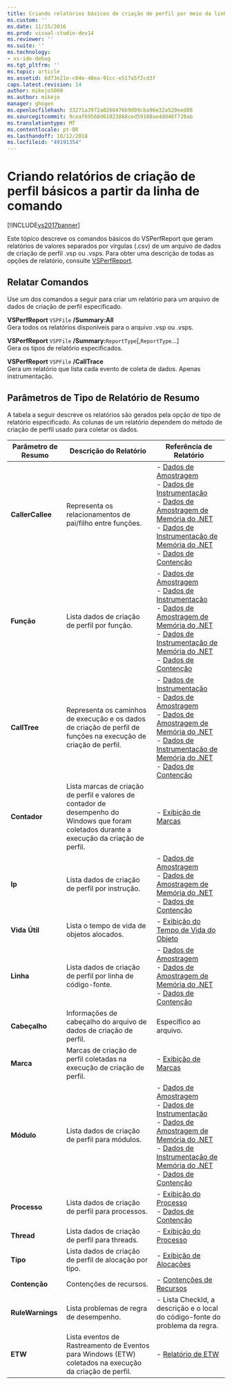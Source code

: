 ```yaml
---
title: Criando relatórios básicos de criação de perfil por meio da linha de comando | Microsoft Docs
ms.custom: ''
ms.date: 11/15/2016
ms.prod: visual-studio-dev14
ms.reviewer: ''
ms.suite: ''
ms.technology:
- vs-ide-debug
ms.tgt_pltfrm: ''
ms.topic: article
ms.assetid: 6d73e21e-c04e-48ea-91cc-e517a5f2cd3f
caps.latest.revision: 14
author: mikejo5000
ms.author: mikejo
manager: ghogen
ms.openlocfilehash: 33271a3972a0266476b9d09cba96e32a520eed88
ms.sourcegitcommit: 9ceaf69568d61023868ced59108ae4dd46f720ab
ms.translationtype: MT
ms.contentlocale: pt-BR
ms.lasthandoff: 10/12/2018
ms.locfileid: "49191354"
---
```

# <a name="creating-basic-profiling-reports-from-the-command-line"></a>Criando relatórios de criação de perfil básicos a partir da linha de comando
[!INCLUDE[vs2017banner](../includes/vs2017banner.md)]

Este tópico descreve os comandos básicos do VSPerfReport que geram relatórios de valores separados por vírgulas (.csv) de um arquivo de dados de criação de perfil .vsp ou .vsps. Para obter uma descrição de todas as opções de relatório, consulte [VSPerfReport](../profiling/vsperfreport.md).  
  
## <a name="report-commands"></a>Relatar Comandos  
 Use um dos comandos a seguir para criar um relatório para um arquivo de dados de criação de perfil especificado.  
  
 **VSPerfReport** `VSPFile` **/Summary:All**  
 Gera todos os relatórios disponíveis para o arquivo .vsp ou .vsps.  
  
 **VSPerfReport** `VSPFile` **/Summary:**`ReportType`[,`ReportType`...]  
 Gera os tipos de relatório especificados.  
  
 **VSPerfReport** `VSPFile` **/CallTrace**  
 Gera um relatório que lista cada evento de coleta de dados. Apenas instrumentação.  
  
## <a name="summary-report-type-parameters"></a>Parâmetros de Tipo de Relatório de Resumo  
 A tabela a seguir descreve os relatórios são gerados pela opção de tipo de relatório especificado. As colunas de um relatório dependem do método de criação de perfil usado para coletar os dados.  
  
|Parâmetro de Resumo|Descrição do Relatório|Referência de Relatório|  
|-----------------------|------------------------|----------------------|  
|**CallerCallee**|Representa os relacionamentos de pai/filho entre funções.|-   [Dados de Amostragem](../profiling/caller-callee-view-sampling-data.md)<br />-   [Dados de Instrumentação](../profiling/caller-callee-view-instrumentation-data.md)<br />-   [Dados de Amostragem de Memória do .NET](../profiling/caller-callee-view-dotnet-memory-sampling-data.md)<br />-   [Dados de Instrumentação de Memória do .NET](../profiling/caller-callee-view-net-memory-instrumentation-data.md)<br />-   [Dados de Contenção](../profiling/caller-callee-view-contention-data.md)|  
|**Função**|Lista dados de criação de perfil por função.|-   [Dados de Amostragem](../profiling/functions-view-sampling-data.md)<br />-   [Dados de Instrumentação](../profiling/functions-view-instrumentation-data.md)<br />-   [Dados de Amostragem de Memória do .NET](../profiling/functions-view-dotnet-memory-sampling-data.md)<br />-   [Dados de Instrumentação de Memória do .NET](../profiling/functions-view-dotnet-memory-instrumentation-data.md)<br />-   [Dados de Contenção](../profiling/functions-view-contention-data.md)|  
|**CallTree**|Representa os caminhos de execução e os dados de criação de perfil de funções na execução de criação de perfil.|-   [Dados de Instrumentação](../profiling/call-tree-view-instrumentation-data.md)<br />-   [Dados de Amostragem](../profiling/call-tree-view-sampling-data.md)<br />-   [Dados de Amostragem de Memória do .NET](../profiling/call-tree-view-dotnet-memory-sampling-data.md)<br />-   [Dados de Instrumentação de Memória do .NET](../profiling/call-tree-view-dotnet-memory-instrumentation-data.md)<br />-   [Dados de Contenção](../profiling/call-tree-view-contention-data.md)|  
|**Contador**|Lista marcas de criação de perfil e valores de contador de desempenho do Windows que foram coletados durante a execução da criação de perfil.|-   [Exibição de Marcas](../profiling/marks-view.md)|  
|**Ip**|Lista dados de criação de perfil por instrução.|-   [Dados de Amostragem](../profiling/instruction-pointers-ips-view-sampling-data.md)<br />-   [Dados de Amostragem de Memória do .NET](../profiling/instruction-pointers-ips-view-dotnet-memory-sampling-data.md)<br />-   [Dados de Contenção](../profiling/instruction-pointers-ips-view-contention-data.md)|  
|**Vida Útil**|Lista o tempo de vida de objetos alocados.|-   [Exibição do Tempo de Vida do Objeto](../profiling/object-lifetime-view.md)|  
|**Linha**|Lista dados de criação de perfil por linha de código-fonte.|-   [Dados de Amostragem](../profiling/lines-view-sampling-data.md)<br />-   [Dados de Amostragem de Memória do .NET](../profiling/lines-view-dotnet-memory-sampling-data.md)<br />-   [Dados de Contenção](../profiling/lines-view-contention-data.md)|  
|**Cabeçalho**|Informações de cabeçalho do arquivo de dados de criação de perfil.|Específico ao arquivo.|  
|**Marca**|Marcas de criação de perfil coletadas na execução de criação de perfil.|-   [Exibição de Marcas](../profiling/marks-view.md)|  
|**Módulo**|Lista dados de criação de perfil para módulos.|-   [Dados de Amostragem](../profiling/modules-view-sampling-data.md)<br />-   [Dados de Instrumentação](../profiling/modules-view-instrumentation-data.md)<br />-   [Dados de Amostragem de Memória do .NET](../profiling/modules-view-dotnet-memory-sampling-data.md)<br />-   [Dados de Instrumentação de Memória do .NET](../profiling/modules-view-dotnet-memory-instrumentation-data.md)<br />-   [Dados de Contenção](../profiling/modules-view-contention-data.md)|  
|**Processo**|Lista dados de criação de perfil para processos.|-   [Exibição do Processo](../profiling/process-view.md)<br />-   [Dados de Contenção](../profiling/process-view-contention-data.md)|  
|**Thread**|Lista dados de criação de perfil para threads.|-   [Exibição do Processo](../profiling/process-view.md)|  
|**Tipo**|Lista dados de criação de perfil de alocação por tipo.|-   [Exibição de Alocações](../profiling/dotnet-memory-allocations-view.md)|  
|**Contenção**|Contenções de recursos.|-   [Contenções de Recursos](../profiling/resource-contentions-view-contention-data.md)|  
|**RuleWarnings**|Lista problemas de regra de desempenho.|- Lista CheckId, a descrição e o local do código-fonte do problema da regra.|  
|**ETW**|Lista eventos de Rastreamento de Eventos para Windows (ETW) coletados na execução da criação de perfil.|-   [Relatório de ETW](../profiling/event-tracing-for-windows-etw-report.md)|



